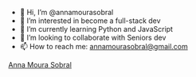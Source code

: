 - 👋 Hi, I’m @annamourasobral
- 👀 I’m interested in become a full-stack dev
- 🌱 I’m currently learning Python and JavaScript
- 💞️ I’m looking to collaborate with Seniors dev
- 📫 How to reach me: annamourasobral@gmail.com




<div class="badge-base LI-profile-badge" data-locale="pt_BR" data-size="medium" data-theme="dark" data-type="VERTICAL" data-vanity="annamourasobral" data-version="v1"><a class="badge-base__link LI-simple-link" href="https://dk.linkedin.com/in/annamourasobral?trk=profile-badge">Anna Moura Sobral</a></div>
              
<!---
annamourasobral/annamourasobral is a ✨ special ✨ repository because its `README.md` (this file) appears on your GitHub profile.
You can click the Preview link to take a look at your changes.
--->

